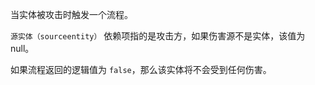 当实体被攻击时触发一个流程。

`源实体（sourceentity）` 依赖项指的是攻击方，如果伤害源不是实体，该值为 null。

如果流程返回的逻辑值为 `false`，那么该实体将不会受到任何伤害。
